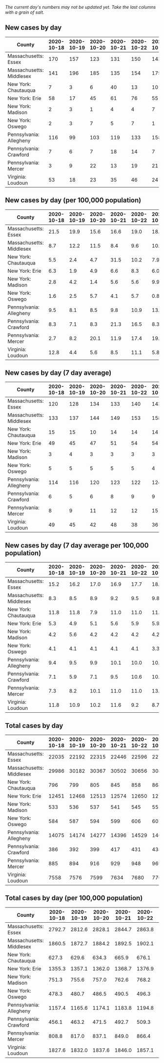 _The current day's numbers may not be updated yet. Take the last columns with a grain of salt._
## New cases by day

| County | 2020-10-18 | 2020-10-19 | 2020-10-20 | 2020-10-21 | 2020-10-22 | 2020-10-23 | 2020-10-24 |
| --- | --- | --- | --- | --- | --- | --- | --- |
| Massachusetts: Essex | 170 | 157 | 123 | 131 | 150 | 143 |  |
| Massachusetts: Middlesex | 141 | 196 | 185 | 135 | 154 | 175 |  |
| New York: Chautauqua | 7 | 3 | 6 | 40 | 13 | 10 |  |
| New York: Erie | 58 | 17 | 45 | 61 | 76 | 55 |  |
| New York: Madison | 2 | 3 | 1 | 4 | 4 | 7 |  |
| New York: Oswego | 2 | 3 | 7 | 5 | 7 | 1 |  |
| Pennsylvania: Allegheny | 116 | 99 | 103 | 119 | 133 | 158 | 131 |
| Pennsylvania: Crawford | 7 | 6 | 7 | 18 | 14 | 7 | 11 |
| Pennsylvania: Mercer | 3 | 9 | 22 | 13 | 19 | 21 | 15 |
| Virginia: Loudoun | 53 | 18 | 23 | 35 | 46 | 24 | 26 |

## New cases by day (per 100,000 population)

| County | 2020-10-18 | 2020-10-19 | 2020-10-20 | 2020-10-21 | 2020-10-22 | 2020-10-23 | 2020-10-24 |
| --- | --- | --- | --- | --- | --- | --- | --- |
| Massachusetts: Essex | 21.5 | 19.9 | 15.6 | 16.6 | 19.0 | 18.1 |  |
| Massachusetts: Middlesex | 8.7 | 12.2 | 11.5 | 8.4 | 9.6 | 10.9 |  |
| New York: Chautauqua | 5.5 | 2.4 | 4.7 | 31.5 | 10.2 | 7.9 |  |
| New York: Erie | 6.3 | 1.9 | 4.9 | 6.6 | 8.3 | 6.0 |  |
| New York: Madison | 2.8 | 4.2 | 1.4 | 5.6 | 5.6 | 9.9 |  |
| New York: Oswego | 1.6 | 2.5 | 5.7 | 4.1 | 5.7 | 0.8 |  |
| Pennsylvania: Allegheny | 9.5 | 8.1 | 8.5 | 9.8 | 10.9 | 13.0 | 10.8 |
| Pennsylvania: Crawford | 8.3 | 7.1 | 8.3 | 21.3 | 16.5 | 8.3 | 13.0 |
| Pennsylvania: Mercer | 2.7 | 8.2 | 20.1 | 11.9 | 17.4 | 19.2 | 13.7 |
| Virginia: Loudoun | 12.8 | 4.4 | 5.6 | 8.5 | 11.1 | 5.8 | 6.3 |

## New cases by day (7 day average)

| County | 2020-10-18 | 2020-10-19 | 2020-10-20 | 2020-10-21 | 2020-10-22 | 2020-10-23 | 2020-10-24 |
| --- | --- | --- | --- | --- | --- | --- | --- |
| Massachusetts: Essex | 120 | 128 | 134 | 133 | 140 | 143 |  |
| Massachusetts: Middlesex | 133 | 137 | 144 | 149 | 153 | 158 |  |
| New York: Chautauqua | 15 | 15 | 10 | 14 | 14 | 14 |  |
| New York: Erie | 49 | 45 | 47 | 51 | 54 | 54 |  |
| New York: Madison | 3 | 4 | 3 | 3 | 3 | 3 |  |
| New York: Oswego | 5 | 5 | 5 | 5 | 5 | 4 |  |
| Pennsylvania: Allegheny | 114 | 116 | 120 | 123 | 122 | 124 | 123 |
| Pennsylvania: Crawford | 6 | 5 | 6 | 8 | 9 | 9 | 10 |
| Pennsylvania: Mercer | 8 | 9 | 11 | 12 | 12 | 15 | 15 |
| Virginia: Loudoun | 49 | 45 | 42 | 48 | 38 | 36 | 32 |

## New cases by day (7 day average per 100,000 population)

| County | 2020-10-18 | 2020-10-19 | 2020-10-20 | 2020-10-21 | 2020-10-22 | 2020-10-23 | 2020-10-24 |
| --- | --- | --- | --- | --- | --- | --- | --- |
| Massachusetts: Essex | 15.2 | 16.2 | 17.0 | 16.9 | 17.7 | 18.1 |  |
| Massachusetts: Middlesex | 8.3 | 8.5 | 8.9 | 9.2 | 9.5 | 9.8 |  |
| New York: Chautauqua | 11.8 | 11.8 | 7.9 | 11.0 | 11.0 | 11.0 |  |
| New York: Erie | 5.3 | 4.9 | 5.1 | 5.6 | 5.9 | 5.9 |  |
| New York: Madison | 4.2 | 5.6 | 4.2 | 4.2 | 4.2 | 4.2 |  |
| New York: Oswego | 4.1 | 4.1 | 4.1 | 4.1 | 4.1 | 3.3 |  |
| Pennsylvania: Allegheny | 9.4 | 9.5 | 9.9 | 10.1 | 10.0 | 10.2 | 10.1 |
| Pennsylvania: Crawford | 7.1 | 5.9 | 7.1 | 9.5 | 10.6 | 10.6 | 11.8 |
| Pennsylvania: Mercer | 7.3 | 8.2 | 10.1 | 11.0 | 11.0 | 13.7 | 13.7 |
| Virginia: Loudoun | 11.8 | 10.9 | 10.2 | 11.6 | 9.2 | 8.7 | 7.7 |

## Total cases by day

| County | 2020-10-18 | 2020-10-19 | 2020-10-20 | 2020-10-21 | 2020-10-22 | 2020-10-23 | 2020-10-24 |
| --- | --- | --- | --- | --- | --- | --- | --- |
| Massachusetts: Essex | 22035 | 22192 | 22315 | 22446 | 22596 | 22739 |  |
| Massachusetts: Middlesex | 29986 | 30182 | 30367 | 30502 | 30656 | 30831 |  |
| New York: Chautauqua | 796 | 799 | 805 | 845 | 858 | 868 |  |
| New York: Erie | 12451 | 12468 | 12513 | 12574 | 12650 | 12705 |  |
| New York: Madison | 533 | 536 | 537 | 541 | 545 | 552 |  |
| New York: Oswego | 584 | 587 | 594 | 599 | 606 | 607 |  |
| Pennsylvania: Allegheny | 14075 | 14174 | 14277 | 14396 | 14529 | 14687 | 14818 |
| Pennsylvania: Crawford | 386 | 392 | 399 | 417 | 431 | 438 | 449 |
| Pennsylvania: Mercer | 885 | 894 | 916 | 929 | 948 | 969 | 984 |
| Virginia: Loudoun | 7558 | 7576 | 7599 | 7634 | 7680 | 7704 | 7730 |

## Total cases by day (per 100,000 population)

| County | 2020-10-18 | 2020-10-19 | 2020-10-20 | 2020-10-21 | 2020-10-22 | 2020-10-23 | 2020-10-24 |
| --- | --- | --- | --- | --- | --- | --- | --- |
| Massachusetts: Essex | 2792.7 | 2812.6 | 2828.1 | 2844.7 | 2863.8 | 2881.9 |  |
| Massachusetts: Middlesex | 1860.5 | 1872.7 | 1884.2 | 1892.5 | 1902.1 | 1913.0 |  |
| New York: Chautauqua | 627.3 | 629.6 | 634.3 | 665.9 | 676.1 | 684.0 |  |
| New York: Erie | 1355.3 | 1357.1 | 1362.0 | 1368.7 | 1376.9 | 1382.9 |  |
| New York: Madison | 751.3 | 755.6 | 757.0 | 762.6 | 768.2 | 778.1 |  |
| New York: Oswego | 478.3 | 480.7 | 486.5 | 490.5 | 496.3 | 497.1 |  |
| Pennsylvania: Allegheny | 1157.4 | 1165.6 | 1174.1 | 1183.8 | 1194.8 | 1207.8 | 1218.5 |
| Pennsylvania: Crawford | 456.1 | 463.2 | 471.5 | 492.7 | 509.3 | 517.6 | 530.6 |
| Pennsylvania: Mercer | 808.8 | 817.0 | 837.1 | 849.0 | 866.4 | 885.5 | 899.3 |
| Virginia: Loudoun | 1827.6 | 1832.0 | 1837.6 | 1846.0 | 1857.1 | 1862.9 | 1869.2 |
